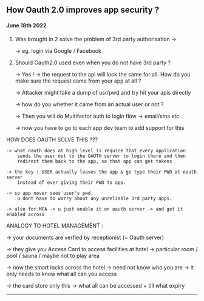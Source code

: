 ## How Oauth 2.0 improves app security ?

#### June 18th 2022

1. Was brought in 2 solve the problem of 3rd party authorisation ->

   -> eg. login via Google / Facebook

2. Should Oauth2.0 used even when you do not have 3rd party ? 

    -> Yes ! 
    -> the request to the api will look the same for all. How do you make sure the request came from your app at all ?

    -> Attacker might take a dump of usr/pwd and try hit your apis directly
        
    -> how do you whether it came from an actual user or not ?

    -> Then you will do Multifactor auth to login flow -> email/sms etc..

    -> now you have to go to each app dev team to add support for this

HOW DOES OAUTH SOLVE THIS ???

    -> what oauth does at high level is require that every application
        sends the user out to the OAUTH server to login there and then 
        redirect them back to the app, so that app can get tokens

    -> the key : USER actually leaves the app & go type their PWD at oauth server
        instead of ever giving their PWD to app.

    -> so app never sees user's pwd. 
        u dont have to worry about any unreliable 3rd party apps.

    -> also for MFA -> u just enable it on oauth server -> and get it enabled across
        
ANALOGY TO HOTEL MANAGEMENT :

-> your documents are verfied by receptionist (~ Oauth server)

-> they give you Access Card to access facilities at hotel -> particular room / pool / sauna / maybe not to play area

-> now the smart locks across the hotel -> need not know who you are -> it only needs to know what all can you access

-> the card store only this -> what all can be accessed + till what expiry

--------------
